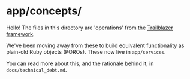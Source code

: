 # app/concepts/

Hello! The files in this directory are 'operations' from the [Trailblazer framework](http://trailblazer.to).

We've been moving away from these to build equivalent functionality as plain-old Ruby objects (POROs). These now live in `app/services`.

You can read more about this, and the rationale behind it, in `docs/technical_debt.md`.
